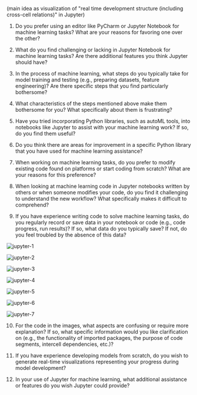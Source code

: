 (main idea as visualization of "real time development structure (including cross-cell relations)" in Jupyter)

1. Do you prefer using an editor like PyCharm or Jupyter Notebook for machine learning tasks? What are your reasons for favoring one over the other?

2. What do you find challenging or lacking in Jupyter Notebook for machine learning tasks? Are there additional features you think Jupyter should have?

3. In the process of machine learning, what steps do you typically take for model training and testing (e.g., preparing datasets, feature engineering)? Are there specific steps that you find particularly bothersome?

4. What characteristics of the steps mentioned above make them bothersome for you? What specifically about them is frustrating?

5. Have you tried incorporating Python libraries, such as autoML tools, into notebooks like Jupyter to assist with your machine learning work? If so, do you find them useful?

6. Do you think there are areas for improvement in a specific Python library that you have used for machine learning assistance?

7. When working on machine learning tasks, do you prefer to modify existing code found on platforms or start coding from scratch? What are your reasons for this preference?

8. When looking at machine learning code in Jupyter notebooks written by others or when someone modifies your code, do you find it challenging to understand the new workflow? What specifically makes it difficult to comprehend?

9. If you have experience writing code to solve machine learning tasks, do you regularly record or save data in your notebook or code (e.g., code progress, run results)? If so, what data do you typically save? If not, do you feel troubled by the absence of this data?

![jupyter-1](/images/jupyter-1.png)

![jupyter-2](/images/jupyter-2.png)

![jupyter-3](/images/jupyter-3.png)

![jupyter-4](/images/jupyter-4.png)

![jupyter-5](/images/jupyter-5.png)

![jupyter-6](/images/jupyter-6.png)

![jupyter-7](/images/jupyter-7.png)

10. For the code in the images, what aspects are confusing or require more explanation? If so, what specific information would you like clarification on (e.g., the functionality of imported packages, the purpose of code segments, intercell dependencies, etc.)?

11. If you have experience developing models from scratch, do you wish to generate real-time visualizations representing your progress during model development?

12. In your use of Jupyter for machine learning, what additional assistance or features do you wish Jupyter could provide?

